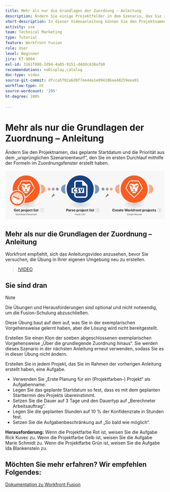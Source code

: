 ```yaml
---
title: Mehr als nur die Grundlagen der Zuordnung – Anleitung
description: Ändern Sie einige Projektfelder in dem Szenario, das Sie zuvor mit den Formeln im Zuordnungsfenster in [!DNL Adobe Workfront Fusion]erstellt haben.
short-description: In dieser Videoanleitung können Sie den Projektnamen, das geplante Startdatum und die Priorität aus dem ursprünglichen Szenarioentwurf ändern, den Sie im ersten Durchlauf mithilfe der Formeln im Panel „Zuordnung“ erstellt haben.
activity: use
team: Technical Marketing
type: Tutorial
feature: Workfront Fusion
role: User
level: Beginner
jira: KT-9004
exl-id: 3161f088-2d94-4a05-9151-d4ddc638afb0
recommendations: noDisplay,catalog
doc-type: video
source-git-commit: dfcca5f02a6d9f7ee44a1e894106ae48259eea91
workflow-type: ht
source-wordcount: '295'
ht-degree: 100%

---
```


# Mehr als nur die Grundlagen der Zuordnung – Anleitung

Ändern Sie den Projektnamen, das geplante Startdatum und die Priorität aus dem „ursprünglichen Szenarioentwurf“, den Sie im ersten Durchlauf mithilfe der Formeln im Zuordnungsfenster erstellt haben.

![Ein Bild des Fusion-Szenarios](assets/understand-the-basics-1.png)

## Mehr als nur die Grundlagen der Zuordnung – Anleitung

Workfront empfiehlt, sich das Anleitungsvideo anzusehen, bevor Sie versuchen, die Übung in Ihrer eigenen Umgebung neu zu erstellen.

>[!VIDEO](https://video.tv.adobe.com/v/335264/?quality=12&learn=on&enablevpops)


## Sie sind dran

>[!NOTE]
>
>Die Übungen und Herausforderungen sind optional und nicht notwendig, um die Fusion-Schulung abzuschließen.

Diese Übung baut auf dem auf, was Sie in der exemplarischen Vorgehensweise gelernt haben, aber die Lösung wird nicht bereitgestellt.

Erstellen Sie einen Klon der soeben abgeschlossenen exemplarischen Vorgehensweise „Über die grundlegende Zuordnung hinaus“. Sie werden dieses Szenario in der nächsten Anleitung erneut verwenden, sodass Sie es in dieser Übung nicht ändern.

Erstellen Sie in jedem Projekt, das Sie im Rahmen der vorherigen Anleitung erstellt haben, eine Aufgabe.

* Verwenden Sie „Erste Planung für ein (Projektfarben-) Projekt“ als Aufgabenname.
* Legen Sie das geplante Startdatum so fest, dass es mit dem geplanten Starttermin des Projekts übereinstimmt.
* Setzen Sie die Dauer auf 3 Tage und den Dauertyp auf „Berechneter Arbeitsauftrag“.
* Legen Sie die geplanten Stunden auf 10 % der Konfidenzrate in Stunden fest.
* Setzen Sie die Aufgabenbeschränkung auf „So bald wie möglich“.

**Herausforderung:** Wenn die Projektfarbe Rot ist, weisen Sie die Aufgabe Rick Kuvec zu. Wenn die Projektfarbe Gelb ist, weisen Sie die Aufgabe Marie Schmidt zu. Wenn die Projektfarbe Grün ist, weisen Sie die Aufgabe Ida Blankenstein zu.

## Möchten Sie mehr erfahren? Wir empfehlen Folgendes:

[Dokumentation zu Workfront Fusion](https://experienceleague.adobe.com/de/docs/workfront-fusion/using/get-started-with-fusion/understand-workfront-fusion/workfront-fusion-overview)
